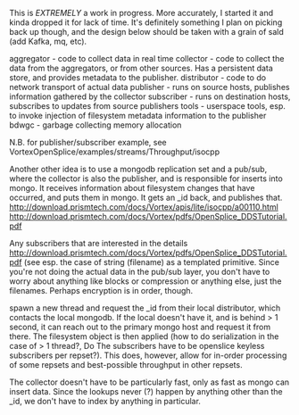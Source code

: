 This is *EXTREMELY* a work in progress. More accurately, I started it and kinda dropped it for lack of time. It's definitely something I plan on picking back up though, and the design below should be taken with a grain of sald (add Kafka, mq, etc).

aggregator - code to collect data in real time
collector - code to collect the data from the aggregators, or from other
            sources. Has a persistent data store, and provides metadata
            to the publisher.
distributor - code to do network transport of actual data
publisher - runs on source hosts, publishes information gathered by the
            collector
subscriber - runs on destination hosts, subscribes to updates from source
             publishers
tools - userspace tools, esp. to invoke injection of filesystem metadata
        information to the publisher
bdwgc - garbage collecting memory allocation

N.B. for publisher/subscriber example, see VortexOpenSplice/examples/streams/Throughput/isocpp


Another other idea is to use a mongodb replication set and a pub/sub,
where the collector is also the publisher, and is responsible for inserts
into mongo. It receives information about filesystem changes that have
occurred, and puts them in mongo. It gets an _id back, and publishes that.
http://download.prismtech.com/docs/Vortex/apis/lite/isocpp/a00110.html
http://download.prismtech.com/docs/Vortex/pdfs/OpenSplice_DDSTutorial.pdf

Any subscribers that are interested in the details
http://download.prismtech.com/docs/Vortex/pdfs/OpenSplice_DDSTutorial.pdf
(see esp. the case of string (filename) as a templated primitive. Since 
you're not doing the actual data in the pub/sub layer, you don't have to
worry about anything like blocks or compression or anything else, just the
filenames. Perhaps encryption is in order, though.

spawn a new thread and request the _id from their local distributor, which
contacts the local mongodb. If the local doesn't have it, and is behind > 1
second, it can reach out to the primary mongo host and request it from there.
The filesystem object is then applied (how to do serialization in the case
of > 1 thread?, Do The subscribers have to be openslice keyless subscribers
per repset?). This does, however, allow for in-order processing of some
repsets and best-possible throughput in other repsets.

The collector doesn't have to be particularly fast, only as fast as mongo can
insert data. Since the lookups never (?) happen by anything other than the
_id, we don't have to index by anything in particular. 
